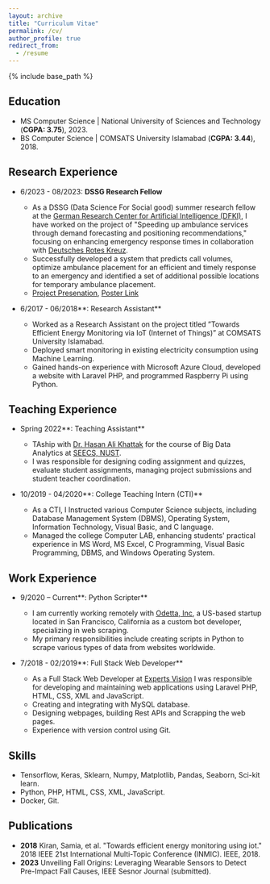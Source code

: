 ```yaml
---
layout: archive
title: "Curriculum Vitae"
permalink: /cv/
author_profile: true
redirect_from:
  - /resume
---
```


{% include base_path %}

## Education

* MS Computer Science \| National University of Sciences and Technology (**CGPA: 3.75**), 2023.
* BS Computer Science \| COMSATS University Islamabad (**CGPA: 3.44**), 2018.


## Research Experience

* 6/2023 - 08/2023: **DSSG Research Fellow**
    * As a DSSG (Data Science For Social good) summer research fellow at the [German Research Center for Artificial Intelligence (DFKI)](https://www.dfki.de/en/web/research/research-departments/data-science-and-its-applications), I have worked on the project of "Speeding up ambulance services through demand forecasting and positioning recommendations," focusing on enhancing emergency response times in collaboration with [Deutsches Rotes Kreuz](https://www.drk.de/).
    * Successfully developed a system that predicts call volumes, optimize ambulance placement for an efficient and timely response to an emergency and identified a set of additional possible locations for temporary ambulance placement.
    * [Project Presenation](https://www.youtube.com/watch?v=NOWofvaEsmk), [Poster Link](https://samiakiran.github.io/files/DRK_poster_2023.pdf)

* 6/2017 - 06/2018**: Research Assistant**
   * Worked as a Research Assistant on the project titled ”Towards Efficient Energy
      Monitoring via IoT (Internet of Things)” at COMSATS University Islamabad.
   * Deployed smart monitoring in existing electricity consumption using Machine Learning.
  *  Gained hands-on experience with Microsoft Azure Cloud, developed a website with Laravel PHP, and programmed Raspberry Pi using Python.

## Teaching Experience
* Spring 2022**: Teaching Assistant**
  * TAship with [Dr. Hasan Ali Khattak](https://www.linkedin.com/in/hasanalikhattak/) for the course of Big Data Analytics at [SEECS, NUST](https://seecs.nust.edu.pk/). 
  * I was responsible for designing coding assignment and quizzes, evaluate student assignments, managing project submissions and student teacher coordination.

* 10/2019 - 04/2020**: College Teaching Intern (CTI)**
  * As a CTI, I Instructed various Computer Science subjects, including Database Management System (DBMS), Operating System, Information Technology, Visual Basic, and C language.
  * Managed the college Computer LAB, enhancing students' practical experience in MS
  Word, MS Excel, C Programming, Visual Basic Programming, DBMS, and Windows
  Operating System.


## Work Experience

* 9/2020 – Current**: Python Scripter**
    * I am currently working remotely with [Odetta, Inc](https://odetta.ai/), a US-based startup located in San Francisco, California as a custom bot developer, specializing in web scraping. 
    * My primary responsibilities include creating scripts in Python to scrape various types of data from websites worldwide.
   

* 7/2018 - 02/2019**: Full Stack Web Developer**
  * As a Full Stack Web Developer at [Experts Vision](https://eveati.com/) I was responsible for developing and maintaining web applications using Laravel PHP, HTML, CSS, XML and JavaScript. 
  * Creating and integrating with MySQL database. 
  * Designing webpages, building Rest APIs and Scrapping the web pages.
  * Experience with version control using Git.


  
## Skills

* Tensorflow, Keras, Sklearn, Numpy, Matplotlib, Pandas, Seaborn, Sci-kit learn.
* Python, PHP, HTML, CSS, XML, JavaScript.
* Docker, Git.

## Publications
* **2018**      Kiran, Samia, et al. "Towards efficient energy monitoring using iot." 2018 IEEE 21st International Multi-Topic Conference (INMIC). IEEE, 2018.
* **2023**      Unveiling Fall Origins: Leveraging Wearable Sensors to Detect Pre-Impact Fall Causes, IEEE Sesnor Journal (submitted).

 
